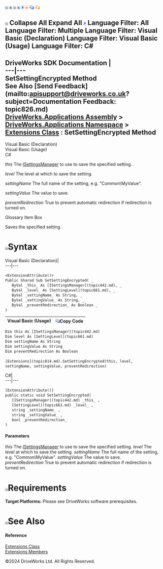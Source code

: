 ![](dotnetimages/collapse.gif) ![](dotnetimages/expand.gif) ![](dotnetimages/collapse.gif) ![](dotnetimages/expand.gif) ![](dotnetimages/drpdown.gif) ![](dotnetimages/drpdown_orange.gif) ![](dotnetimages/copycode.gif) ![](dotnetimages/copycodeHighlight.gif)

![](dotnetimages/collapse.gif) Collapse All Expand All ![](dotnetimages/drpdown.gif) Language Filter: All  Language Filter: Multiple  Language Filter: Visual Basic (Declaration) Language Filter: Visual Basic (Usage) Language Filter: C#  
---  
DriveWorks SDK Documentation  |   
---|---  
SetSettingEncrypted Method   
See Also [Send Feedback](mailto:apisupport@driveworks.co.uk?subject=Documentation Feedback: topic826.md)  
[DriveWorks.Applications Assembly](topic13.md) > [DriveWorks.Applications Namespace](topic16.md) > [Extensions Class](topic814.md) : SetSettingEncrypted Method  
---  
  
Visual Basic (Declaration)    
Visual Basic (Usage)    
C# 

_this_
    The [ISettingsManager](topic442.md) to use to save the specified setting.

_level_
    The level at which to save the setting.

_settingName_
    The full name of the setting, e.g. "Common\MyValue".

_settingValue_
    The value to save.

_preventRedirection_
    True to prevent automatic redirection if redirection is turned on.

Glossary Item Box

Saves the specified setting. 

# ![](dotnetimages/collapse.gif)Syntax

Visual Basic (Declaration)|   
---|---  
      
    
    <ExtensionAttribute()>
    Public Shared Sub SetSettingEncrypted( _
       ByVal _this_ As [ISettingsManager](topic442.md), _
       ByVal _level_ As [SettingLevel](topic661.md), _
       ByVal _settingName_ As String, _
       ByVal _settingValue_ As String, _
       ByVal _preventRedirection_ As Boolean _
    )   
  
Visual Basic (Usage)| ![](dotnetimages/copycode.gif)Copy Code  
---|---  
      
    
    Dim this As [ISettingsManager](topic442.md)
    Dim level As [SettingLevel](topic661.md)
    Dim settingName As String
    Dim settingValue As String
    Dim preventRedirection As Boolean
     
    [Extensions](topic814.md).SetSettingEncrypted(this, level, settingName, settingValue, preventRedirection)  
  
C#|   
---|---  
      
    
    [ExtensionAttribute()]
    public static void SetSettingEncrypted( 
       [ISettingsManager](topic442.md) _this_ ,
       [SettingLevel](topic661.md) _level_ ,
       string _settingName_ ,
       string _settingValue_ ,
       bool _preventRedirection_
    )  
  
#### Parameters

 _this_
    The [ISettingsManager](topic442.md) to use to save the specified setting.
_level_
    The level at which to save the setting.
_settingName_
    The full name of the setting, e.g. "Common\MyValue".
_settingValue_
    The value to save.
_preventRedirection_
    True to prevent automatic redirection if redirection is turned on.

# ![](dotnetimages/collapse.gif)Requirements

**Target Platforms:** Please see DriveWorks software prerequisites.

# ![](dotnetimages/collapse.gif)See Also

#### Reference

[Extensions Class](topic814.md)   
[Extensions Members](topic815.md)

©2024 DriveWorks Ltd. All Rights Reserved.
